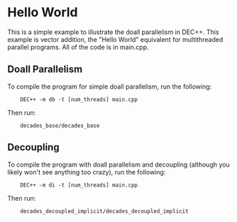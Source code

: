 # Hello World

This is a simple example to illustrate the doall parallelism in DEC++. This example is vector addition, the "Hello World" equivalent for multithreaded parallel programs. All of the code is in main.cpp.

## Doall Parallelism

To compile the program for simple doall parallelism, run the following:

        DEC++ -m db -t [num_threads] main.cpp
        
Then run:

        decades_base/decades_base

## Decoupling

To compile the program with doall parallelism and decoupling (although you likely won't see anything too crazy), run the following:

        DEC++ -m di -t [num_threads] main.cpp
        
Then run:

        decades_decoupled_implicit/decades_decoupled_implicit

